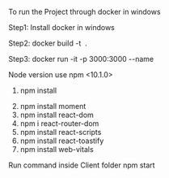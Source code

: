 To run the Project  through docker  in windows

Step1:  Install docker in windows

<!-- Run command to create docker image through docker file -->
Step2: docker build -t <image name> .

<!-- Start the docker container through docker image  -->
Step3: docker run -it -p 3000:3000 --name <container name> <image name>

<!-- Dependencies  installed to run this react app on windows -->
Node version use <node v20.9.0>                npm <10.1.0>
1. npm install <Install node_modules>
<!-- dependencies  installed in project -->
2.  npm install moment
3. npm install react-dom
4. npm i react-router-dom
5. npm install react-scripts
6. npm install react-toastify
7.  npm install web-vitals


Run command inside Client folder
npm start